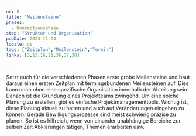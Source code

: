 ```yaml
---
nr: 8
title: "Meilensteine"
phases:
  - Konzeptionsphase
step: "Struktur und Organisation"
pubDate: 2023-11-24
locale: de
tags: ["Zeitplan","Meilenstein","Termin"]
links: [3,13,16,21,36,37,38]

---
```


Setzt euch für die verschiedenen Phasen erste grobe Meilensteine und baut daraus einen ersten Zeitplan mit termingebundenen Meilensteinen auf. Dies kann noch ohne eine spezifische Organisation innerhalb der Abteilung sein. Danach ist die Gründung eines Projektteams zwingend.
Um eine solche Planung zu erstellen, gibt es einfache Projektmanagementtools. Wichtig ist, diese Planung aktuell zu halten und auch auf Veränderungen eingehen zu können. Gerade Bewilligungsprozesse sind meist schwierig präzise zu planen. So ist es hilfreich, wenn von einander unabhängige Bereiche zur selben Zeit Abklärungen tätigen, Themen erarbeiten usw.
